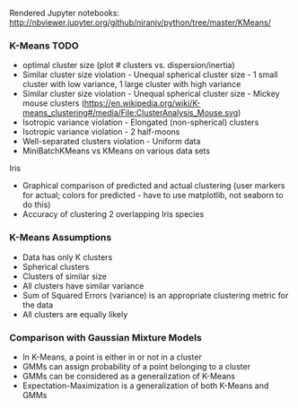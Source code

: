 Rendered Jupyter notebooks: http://nbviewer.jupyter.org/github/niranjv/python/tree/master/KMeans/

### K-Means TODO
* optimal cluster size (plot # clusters vs. dispersion/inertia)
* Similar cluster size violation - Unequal spherical cluster size - 1 small cluster with low variance, 1 large cluster with high variance
* Similar cluster size violation - Unequal spherical cluster size - Mickey mouse clusters (https://en.wikipedia.org/wiki/K-means_clustering#/media/File:ClusterAnalysis_Mouse.svg)
* Isotropic variance violation - Elongated (non-spherical) clusters
* Isotropic variance violation - 2 half-moons
* Well-separated clusters violation - Uniform data
* MiniBatchKMeans vs KMeans on various data sets

Iris
* Graphical comparison of predicted and actual clustering (user markers for actual; colors for predicted - have to use matplotlib, not seaborn to do this)
* Accuracy of clustering 2 overlapping Iris species


### K-Means Assumptions
* Data has only K clusters
* Spherical clusters
* Clusters of similar size
* All clusters have similar variance
* Sum of Squared Errors (variance) is an appropriate clustering metric for the data
* All clusters are equally likely

### Comparison with Gaussian Mixture Models
* In K-Means, a point is either in or not in a cluster 
* GMMs can assign probability of a point belonging to a cluster
* GMMs can be considered as a generalization of K-Means
* Expectation-Maximization is a generalization of both K-Means and GMMs
